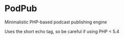 # PodPub
Minimalistic PHP-based podcast publishing engine

Uses the short echo tag, so be careful if using PHP < 5.4